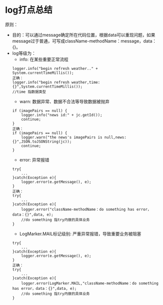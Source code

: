log打点总结
===
原则：
* 目的：可以通过message确定所在代码位置，根据data可以重现问题，如果message过于普通，可写成className-methodName：message，data：{}。
* log等级为：
  *  info: 在某些重要正常流程
  	```
	logger.info("begin refresh weather.." + System.currentTimeMillis());
	正确：
	logger.info("begin refresh weather,time:{}",System.currentTimeMillis());
	//time 指数据类型
	```
  *  warn: 数据异常、数据不合法等导致数据被抛弃
	```
	if (imagePairs == null) {
		logger.info("news id:" + jc.getId());
		continue;
	}
	正确：
	if (imagePairs == null) {
		logger.warn("the news's imagePairs is null,news:{}",JSON.toJSONString(jc));
		continue;
	}
	```
  *  error: 异常报错
  	```
	try{
		...
	}catch(Exception e){
		logger.error(e.getMessage(), e);
	}
	正确：
	try{
		...
	}catch(Exception e){
		logger.error("className-methodName：do something has error，data：{}",data, e);
		//do something 指try内做的具体业务
	}
	```
  *  LogMarker.MAIL标记级别: 严重异常报错，导致重要业务被阻塞
  	```
	try{
		...
	}catch(Exception e){
		logger.error(e.getMessage(), e);
	}
	正确：
	try{
		...
	}catch(Exception e){
		logger.error(LogMarker.MAIL,"className-methodName：do something has error，data：{}",data, e);
		//do something 指try内做的具体业务
	}
	```






